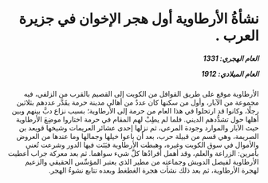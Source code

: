 <h1 dir="rtl">نشأةُ الأرطاوية أول هجر الإخوان في جزيرة العرب .</h1>

<h5 dir="rtl">العام الهجري:  1331

العام الميلادي: 1912

</h5>

<p dir="rtl">الأرطاوية موقع على طريق القوافل من الكويت إلى القصيم بالقرب من الزلفي، فيه مجموعة من الآبار، وأول من سكنها كان عددٌ من أهالي مدينة حرمة يقَدَّر عددهم بثلاثين رجلًا، وكانوا قد ارتحلوا في هذا العام من حرمة إلى الأرطاوية؛ بسبب نزاع دبَّ بينهم وبين أهلها حول تشدُّدهم الديني. فلما لم يطِبْ لهم المقام في حرمة اختاروا موضِعَ الأرطاوية حيث الآبار والموارد وجودة المرعى، ثم نزلها إحدى عشائر العريمات وشيخها قويعد بن الصريمة، وهي قسم من قبيلة حرب، بعد أن باعوا خيلها وجمالها وما عندها من العروض والأموال في سوق الكويت وغيره، وهبطت الأرطاوية فبَنَت فيها الدور وشرعت تُعنى بأمرين: الزراعة والعلم، وقد أهمل أفرادُها كلَّ شيء سواهما. ثم بعد معركة جراب أعطيت الأرطاوية لفيصل الدويش وجماعته من مطير الذي يعتبر المؤسِّس الحقيقي والزعيم لهجرة الأرطاوية، ثم بعد ذلك نشأت هجرة الغطغط وبعده تتابع نشوءُ الهجر.</p></br>
